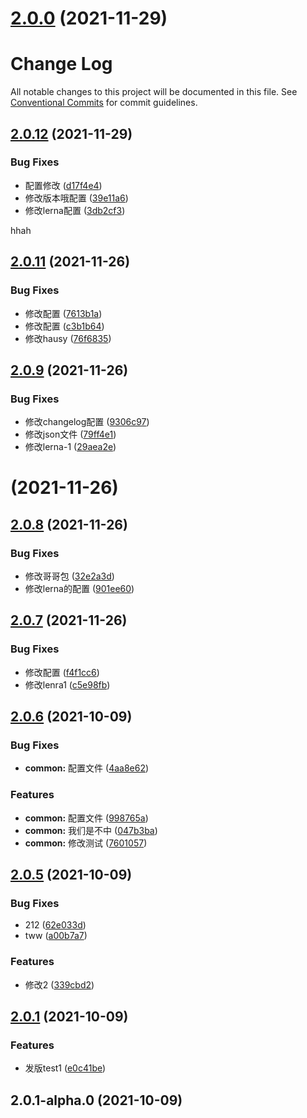 # [2.0.0](https://github.com/xinlanlan/lerna-learn/compare/v2.0.12...v2.0.0) (2021-11-29)



# Change Log

All notable changes to this project will be documented in this file.
See [Conventional Commits](https://conventionalcommits.org) for commit guidelines.

## [2.0.12](https://github.com/xinlanlan/lerna-learn/compare/v2.0.11...v2.0.12) (2021-11-29)


### Bug Fixes

* 配置修改 ([d17f4e4](https://github.com/xinlanlan/lerna-learn/commit/d17f4e449f86c86908c0106cbcac74c97f9ba05d))
* 修改版本哦配置 ([39e11a6](https://github.com/xinlanlan/lerna-learn/commit/39e11a66ccc0c36ea5350021d0f52ae7040b3774))
* 修改lerna配置 ([3db2cf3](https://github.com/xinlanlan/lerna-learn/commit/3db2cf327e5335fe095a7b1bd9a776bf66692fc4))





hhah

## [2.0.11](https://github.com/xinlanlan/lerna-learn/compare/v2.0.10...v2.0.11) (2021-11-26)


### Bug Fixes

* 修改配置 ([7613b1a](https://github.com/xinlanlan/lerna-learn/commit/7613b1a40f064acb340c8d6ffd1aac336be7ef1c))
* 修改配置 ([c3b1b64](https://github.com/xinlanlan/lerna-learn/commit/c3b1b646b66789dfd06caf954145a3c03d98f8a7))
* 修改hausy ([76f6835](https://github.com/xinlanlan/lerna-learn/commit/76f6835319deab75ca5c4d1a4b6d97506874a14d))





## [2.0.9](https://github.com/xinlanlan/lerna-learn/compare/v2.0.8...v2.0.9) (2021-11-26)


### Bug Fixes

* 修改changelog配置 ([9306c97](https://github.com/xinlanlan/lerna-learn/commit/9306c9703d68ef24c784d4df54e7d9f00ea5f083))
* 修改json文件 ([79ff4e1](https://github.com/xinlanlan/lerna-learn/commit/79ff4e119af33a39331a2e1beb9b427ba6d43283))
* 修改lerna-1 ([29aea2e](https://github.com/xinlanlan/lerna-learn/commit/29aea2e3e2773c9112bc6f5a51057ff69f3587c6))





# [](https://github.com/xinlanlan/lerna-learn/compare/v2.0.8...v) (2021-11-26)



## [2.0.8](https://github.com/xinlanlan/lerna-learn/compare/v2.0.7...v2.0.8) (2021-11-26)


### Bug Fixes

* 修改哥哥包 ([32e2a3d](https://github.com/xinlanlan/lerna-learn/commit/32e2a3dfd978552c4865a51a1dfc36ae8fcccfaa))
* 修改lerna的配置 ([901ee60](https://github.com/xinlanlan/lerna-learn/commit/901ee604a3ad8ce85c640a7e272342c5fa6c60a1))



## [2.0.7](https://github.com/xinlanlan/lerna-learn/compare/v2.0.6...v2.0.7) (2021-11-26)


### Bug Fixes

* 修改配置 ([f4f1cc6](https://github.com/xinlanlan/lerna-learn/commit/f4f1cc69ae324f9b8785b52ecd8f4607fa2685ef))
* 修改lenra1 ([c5e98fb](https://github.com/xinlanlan/lerna-learn/commit/c5e98fb554b8eeaf2cfdc7056bdbd594cea0e504))



## [2.0.6](https://github.com/xinlanlan/lerna-learn/compare/v2.0.5...v2.0.6) (2021-10-09)


### Bug Fixes

* **common:** 配置文件 ([4aa8e62](https://github.com/xinlanlan/lerna-learn/commit/4aa8e629d386b3bd21b0026969f867d72978e72a))


### Features

* **common:** 配置文件 ([998765a](https://github.com/xinlanlan/lerna-learn/commit/998765ae7049ea713694e0ddcfacf22afd36aed6))
* **common:** 我们是不中 ([047b3ba](https://github.com/xinlanlan/lerna-learn/commit/047b3bae4ac66735649cdaf3deb02bae6440db22))
* **common:** 修改测试 ([7601057](https://github.com/xinlanlan/lerna-learn/commit/760105734e8f2357c024d41ad38614e9e290e933))



## [2.0.5](https://github.com/xinlanlan/lerna-learn/compare/v2.0.1...v2.0.5) (2021-10-09)


### Bug Fixes

* 212 ([62e033d](https://github.com/xinlanlan/lerna-learn/commit/62e033d11c624fde205bba7afd0921aab1c7736d))
* tww ([a00b7a7](https://github.com/xinlanlan/lerna-learn/commit/a00b7a756c381a64230c1a063dbb4145800b26aa))


### Features

* 修改2 ([339cbd2](https://github.com/xinlanlan/lerna-learn/commit/339cbd21112e208d8ad376fe33ccb5a5e0aaf7f6))



## [2.0.1](https://github.com/xinlanlan/lerna-learn/compare/v2.0.1-alpha.0...v2.0.1) (2021-10-09)


### Features

* 发版test1 ([e0c41be](https://github.com/xinlanlan/lerna-learn/commit/e0c41be68bd8229b71e90faccaa6fa5cae8bda11))



## 2.0.1-alpha.0 (2021-10-09)
